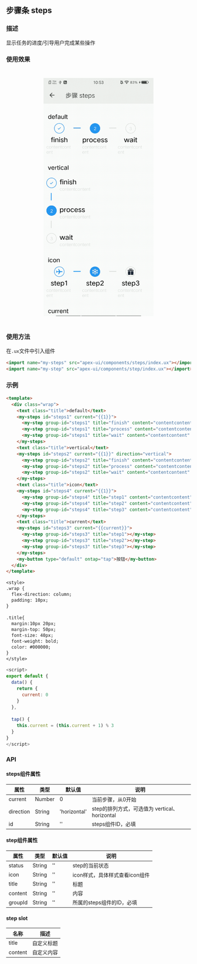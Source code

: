 ## 步骤条 steps

### 描述

显示任务的进度/引导用户完成某些操作

### 使用效果

<div style="text-align: center;margin: 40px;"><img src="../assets/steps.gif" alt="steps" style="width:300px" /></div>

### 使用方法

在`.ux`文件中引入组件

```html
<import name="my-steps" src="apex-ui/components/steps/index.ux"></import>
<import name="my-step" src="apex-ui/components/step/index.ux"></import>
```

### 示例

```html
<template>
  <div class="wrap">
    <text class="title">default</text>
    <my-steps id="steps1" current="{{1}}">
      <my-step group-id="steps1" title="finish" content="contentcontent" status="finish"></my-step>
      <my-step group-id="steps1" title="process" content="contentcontent" status="process"></my-step>
      <my-step group-id="steps1" title="wait" content="contentcontent" status="wait"></my-step>
    </my-steps>
    <text class="title">vertical</text>
    <my-steps id="steps2" current="{{1}}" direction="vertical">
      <my-step group-id="steps2" title="finish" content="contentcontent" status="finish"></my-step>
      <my-step group-id="steps2" title="process" content="contentcontent" status="process"></my-step>
      <my-step group-id="steps2" title="wait" content="contentcontent" status="wait"></my-step>
    </my-steps>
    <text class="title">icon</text>
    <my-steps id="steps4" current="{{1}}">
      <my-step group-id="steps4" title="step1" content="contentcontent" icon="airplane"></my-step>
      <my-step group-id="steps4" title="step2" content="contentcontent" icon="snow"></my-step>
      <my-step group-id="steps4" title="step3" content="contentcontent" icon="gift"></my-step>
    </my-steps>
    <text class="title">current</text>
    <my-steps id="steps3" current="{{current}}">
      <my-step group-id="steps3" title="step1"></my-step>
      <my-step group-id="steps3" title="step2"></my-step>
      <my-step group-id="steps3" title="step3"></my-step>
    </my-steps>
    <my-button type="default" ontap="tap">按钮</my-button>
  </div>
</template>
```

```less
<style>
.wrap {
  flex-direction: column;
  padding: 10px;
}

.title{
  margin:10px 20px;
  margin-top: 50px;
  font-size: 40px;
  font-weight: bold;
  color: #000000;
}
</style>
```

```javascript
<script>
export default {
  data() {
    return {
      current: 0
    }
  },

  tap() {
    this.current = (this.current + 1) % 3
  }
}
</script>
```

### API

#### steps组件属性

| 属性      | 类型    | 默认值        | 说明                                       |
| --------- | ------ | ------------ | ----------------------------------------- |
| current   | Number | 0            | 当前步骤，从0开始                            |
| direction | String | 'horizontal' | step的排列方式，可选值为 vertical、horizontal |
| id        | String | ''           | steps组件ID，必填                           |

#### step组件属性

| 属性    | 类型     | 默认值 | 说明                        |
| ------- | ------- | ----- | -------------------------- |
| status  | String  | ''    | step的当前状态               |
| icon    | String  | ''    | icon样式，具体样式查看icon组件 |
| title   | String  | ''    | 标题                        |
| content | String  | ''    | 内容                        |
| groupId | String  | ''    | 所属的steps组件的ID，必填     |

#### step slot

| 名称    |描述       | 
| ------- | -------- | 
| title   | 自定义标题 |
| content | 自定义内容 |
